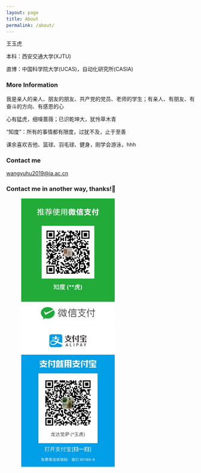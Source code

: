 ```yaml
---
layout: page
title: About
permalink: /about/
---
```


王玉虎

本科：西安交通大学(XJTU)

直博：中国科学院大学(UCAS)，自动化研究所(CASIA)

### More Information

我是亲人的亲人、朋友的朋友、共产党的党员、老师的学生；有亲人、有朋友、有奋斗的方向、有感恩的心

心有猛虎，细嗅蔷薇；已识乾坤大，犹怜草木青

“知度”：所有的事情都有限度，过犹不及，止于至善

课余喜欢吉他、篮球、羽毛球、健身，刚学会游泳，hhh

### Contact me

[wangyuhu2019@ia.ac.cn](mailto:wangyuhu2019@ia.ac.cn)

### Contact me in another way, thanks!🤑

<figure class="half">
    <img src="/images/wechat.JPG" width="250"/>
    <img src="/images/zhifubao.JPG" width="250"/>
</center>